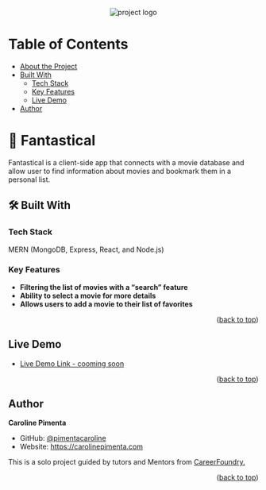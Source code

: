 <a name="readme-top"></a>

<div align="center">
  <img src='https://i.postimg.cc/s2vwLJFS/fantastical-logo-1.png' alt='project logo'/>
</div>


<!-- TABLE OF CONTENTS -->

# Table of Contents

- [About the Project](#about-project)
- [Built With](#built-with)
	- [Tech Stack](#tech-stack)
	- [Key Features](#key-features)
	- [Live Demo](#live-demo)
- [Author](#authors)

<!-- PROJECT DESCRIPTION -->

# 📖 Fantastical <a name="about-project"></a>

Fantastical is a client-side app that connects with a movie database and allow user to find information about movies and bookmark them in a personal list.


## 🛠 Built With <a name="built-with"></a>

### Tech Stack <a name="tech-stack"></a>

MERN (MongoDB, Express, React, and Node.js)

<!-- Features -->

### Key Features <a name="key-features"></a>

- **Filtering the list of movies with a “search” feature**
- **Ability to select a movie for more details**
- **Allows users to add a movie to their list of favorites**

<p align="right">(<a href="#readme-top">back to top</a>)</p>

<!-- LIVE DEMO -->

## Live Demo <a name="live-demo"></a>

- [Live Demo Link - cooming soon](https://google.com)

<p align="right">(<a href="#readme-top">back to top</a>)</p>


<!-- AUTHORS -->

## Author <a name="authors"></a>

**Caroline Pimenta**

- GitHub: [@pimentacaroline](https://github.com/pimentacaroline)
- Website: https://carolinepimenta.com

This is a solo project guided by tutors and Mentors from <a href="https://careerfoundry.com/en/courses/become-a-web-developer/">CareerFoundry.</a>

<p align="right">(<a href="#readme-top">back to top</a>)</p>



